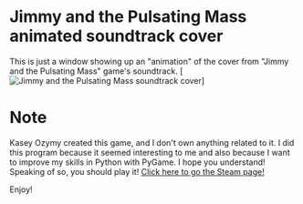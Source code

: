 # Jimmy and the Pulsating Mass animated soundtrack cover
This is just a window showing up an "animation" of the cover from "Jimmy and the Pulsating Mass" game's soundtrack.
[![Jimmy and the Pulsating Mass soundtrack cover](https://f4.bcbits.com/img/a2559611269_10.jpg)]

# Note
Kasey Ozymy created this game, and I don't own anything related to it. I did this program because it seemed interesting to me and also because I want to improve my skills in Python with PyGame. I hope you understand! Speaking of so, you should play it! [Click here to go the Steam page!](https://store.steampowered.com/app/706560/Jimmy_and_the_Pulsating_Mass/)

Enjoy!
